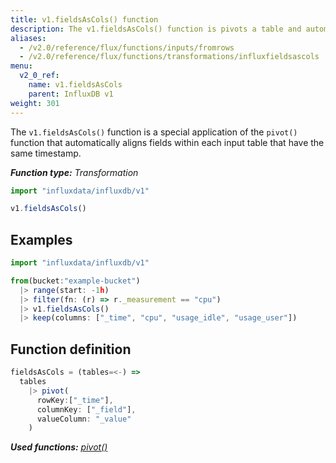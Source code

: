 ```yaml
---
title: v1.fieldsAsCols() function
description: The v1.fieldsAsCols() function is pivots a table and automatically aligns fields within each input table that have the same timestamp.
aliases:
  - /v2.0/reference/flux/functions/inputs/fromrows
  - /v2.0/reference/flux/functions/transformations/influxfieldsascols
menu:
  v2_0_ref:
    name: v1.fieldsAsCols
    parent: InfluxDB v1
weight: 301
---
```


The `v1.fieldsAsCols()` function is a special application of the `pivot()` function that
automatically aligns fields within each input table that have the same timestamp.

_**Function type:** Transformation_

```js
import "influxdata/influxdb/v1"

v1.fieldsAsCols()
```

## Examples
```js
import "influxdata/influxdb/v1"

from(bucket:"example-bucket")
  |> range(start: -1h)
  |> filter(fn: (r) => r._measurement == "cpu")
  |> v1.fieldsAsCols()
  |> keep(columns: ["_time", "cpu", "usage_idle", "usage_user"])
```

## Function definition
```js
fieldsAsCols = (tables=<-) =>
  tables
    |> pivot(
      rowKey:["_time"],
      columnKey: ["_field"],
      valueColumn: "_value"
    )
```

_**Used functions:**
[pivot()](/v2.0/reference/flux/functions/built-in/transformations/pivot)_
